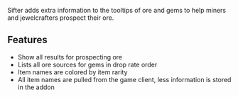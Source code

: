 Sifter adds extra information to the tooltips of ore and gems to help miners and jewelcrafters prospect their ore.

## Features ##

* Show all results for prospecting ore
* Lists all ore sources for gems in drop rate order
* Item names are colored by item rarity
* All item names are pulled from the game client, less information is stored in the addon 
